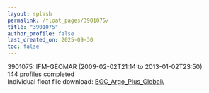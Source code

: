 ```yaml
---
layout: splash
permalink: /float_pages/3901075/
title: "3901075"
author_profile: false
last_created_on: 2025-09-30
toc: false
---
```

 
3901075: IFM-GEOMAR (2009-02-02T21:14 to 2013-01-02T23:50)\
144 profiles completed\
Individual float file download: [BGC_Argo_Plus_Global](https://ftp.soest.hawaii.edu/bgc_argo_plus/Individual_Floats/outliers_removed/3901075_Sprof_processed.nc)\
